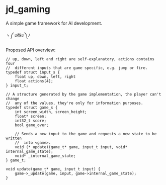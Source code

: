 # jd_gaming
A simple game framework for AI development.

ヽ༼ ಠ益ಠ ༽ﾉ

Proposed API overview:

    // up, down, left and right are self-explanatory, actions contains four
    //  different inputs that are game specific, e.g. jump or fire.
    typedef struct input_s {
        float up, down, left, right
        float actions[4];
    } input_t;

    // A structure generated by the game implementation, the player can't change
    //  any of the values, they're only for information purposes.
    typedef struct game_s {
        int screen_width, screen_height;
        float* screen;
        int32_t score;
        bool game_over;

        // Sends a new input to the game and requests a new state to be written
        //  into <game>.
        void (*_update)(game_t* game, input_t input, void* internal_game_state);
        void* _internal_game_state;
    } game_t;

    void update(game_t* game, input_t input) {
        game->_update(game, input, game->internal_game_state);
    }